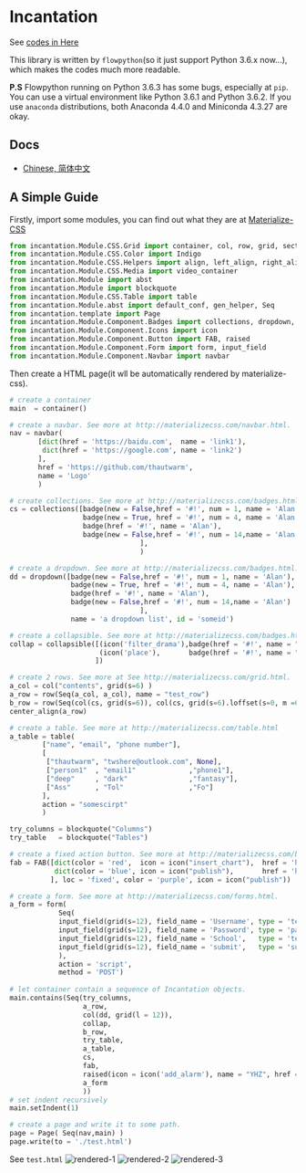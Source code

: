 

# Incantation 

See [codes in Here](https://github.com/thautwarm/Incantation/tree/master/incantation)

This library is written by `flowpython`(so it just support Python 3.6.x now...), which makes the codes much more readable.

**P.S** Flowpython running on Python 3.6.3 has some bugs, especially at `pip`. You can use a virtual environment like Python 3.6.1 and Python 3.6.2. If you use `anaconda` distributions, both Anaconda 4.4.0 and Miniconda 4.3.27 are okay.


## Docs
- [Chinese, 简体中文](https://github.com/thautwarm/Incantation/blob/master/docs/Chinese/Index.md)

## A Simple Guide

Firstly, import some modules, you can find out what they are at [Materialize-CSS](http://materializecss.com/)

```python
from incantation.Module.CSS.Grid import container, col, row, grid, section
from incantation.Module.CSS.Color import Indigo 
from incantation.Module.CSS.Helpers import align, left_align, right_align, center_align
from incantation.Module.CSS.Media import video_container
from incantation.Module import abst
from incantation.Module import blockquote
from incantation.Module.CSS.Table import table
from incantation.Module.abst import default_conf, gen_helper, Seq
from incantation.template import Page
from incantation.Module.Component.Badges import collections, dropdown, badge, collapsible
from incantation.Module.Component.Icons import icon
from incantation.Module.Component.Button import FAB, raised
from incantation.Module.Component.Form import form, input_field
from incantation.Module.Component.Navbar import navbar

```

Then create a HTML page(it wll be automatically rendered by materialize-css).

```python
# create a container
main  = container()

# create a navbar. See more at http://materializecss.com/navbar.html.
nav = navbar(
       [dict(href = 'https://baidu.com',  name = 'link1'),
        dict(href = 'https://google.com', name = 'link2')
       ],
       href = 'https://github.com/thautwarm', 
       name = 'Logo'
       )

# create collections. See more at http://materializecss.com/badges.html.
cs = collections([badge(new = False,href = '#!', num = 1, name = 'Alan'),
                  badge(new = True, href = '#!', num = 4, name = 'Alan'),
                  badge(href = '#!', name = 'Alan'),
                  badge(new = False,href = '#!', num = 14,name = 'Alan')
                                ],
                                )

# create a dropdown. See more at http://materializecss.com/badges.html.
dd = dropdown([badge(new = False,href = '#!', num = 1, name = 'Alan'),
               badge(new = True, href = '#!', num = 4, name = 'Alan'),
               badge(href = '#!', name = 'Alan'),
               badge(new = False,href = '#!', num = 14,name = 'Alan')
                                ],
               name = 'a dropdown list', id = 'someid')

# create a collapsible. See more at http://materializecss.com/badges.html.
collap = collapsible([(icon('filter_drama'),badge(href = '#!', name = "First") , "<p>Lorem ipsum dolor sit amet.</p>"),
                      (icon('place'),       badge(href = '#!', name = "Second"), "place")
                     ])

# create 2 rows. See more at See http://materializecss.com/grid.html.
a_col = col("contents", grid(s=6) )
a_row = row(Seq(a_col, a_col), name = "test_row")
b_row = row(Seq(col(cs, grid(s=6)), col(cs, grid(s=6).loffset(s=0, m =6, l=8))))
center_align(a_row)

# create a table. See more at http://materializecss.com/table.html
a_table = table(
        ["name", "email", "phone number"],
        [
         ["thautwarm", "twshere@outlook.com", None],
         ["person1"  , "email1"             ,"phone1"], 
         ["deep"     , "dark"               ,"fantasy"],
         ["Ass"      , "Tol"                ,"Fo"]
        ],
        action = "somescirpt"
        ) 

try_columns = blockquote("Columns")
try_table   = blockquote("Tables") 

# create a fixed action button. See more at http://materializecss.com/buttons.html.
fab = FAB([dict(color = 'red',  icon = icon("insert_chart"),  href = 'https://www.baidu.com'),
           dict(color = 'blue', icon = icon("publish"),       href = 'https://www.google.com'),
          ], loc = 'fixed', color = 'purple', icon = icon("publish"))

# create a form. See more at http://materializecss.com/forms.html.
a_form = form(
            Seq(
            input_field(grid(s=12), field_name = 'Username', type = 'text',     icon = icon('mode_edit'), id = 'for-username'),
            input_field(grid(s=12), field_name = 'Password', type = 'password', icon = icon('brightness_auto'),   id = 'for-password'),
            input_field(grid(s=12), field_name = 'School',   type = 'text',     icon = icon('brightness_3'),   id = 'for-school'),
            input_field(grid(s=12), field_name = 'submit',   type = 'submit',   icon = icon('publish'),   id = 'for-submit')->> right_align,
            ),
            action = 'script',
            method = 'POST')
            
# let container contain a sequence of Incantation objects.
main.contains(Seq(try_columns, 
                  a_row, 
                  col(dd, grid(l = 12)),
                  collap, 
                  b_row, 
                  try_table, 
                  a_table, 
                  cs, 
                  fab, 
                  raised(icon = icon('add_alarm'), name = "YHZ", href = 'https://www.baidu.com'),
                  a_form
                  ))
# set indent recursively
main.setIndent(1)

# create a page and write it to some path.
page = Page( Seq(nav,main) )
page.write(to = './test.html')

```

See `test.html`
![rendered-1](https://github.com/thautwarm/Incantation/raw/master/test/test-p1.png)
![rendered-2](https://github.com/thautwarm/Incantation/raw/master/test/test-p2.png)
![rendered-3](https://github.com/thautwarm/Incantation/raw/master/test/test-p3.png)